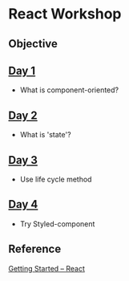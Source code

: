 React Workshop
===

Objective
---

[Day 1](./Day1.md)
---

- What is component-oriented?

[Day 2](./Day2.md)
---

- What is 'state'?


[Day 3](./Day3.md)
---

- Use life cycle method

[Day 4](./Day4.md)
---

- Try Styled-component

Reference
---

[Getting Started – React](https://reactjs.org/docs/getting-started.html)